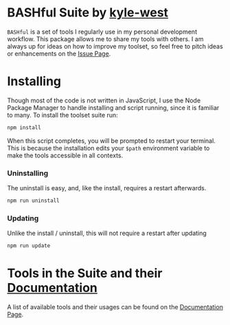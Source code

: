 # BASHful Suite by [kyle-west](https://github.com/kyle-west)

`BASHful` is a set of tools I regularly use in my personal development workflow.
This package allows me to share my tools with others. I am always up for ideas 
on how to improve my toolset, so feel free to pitch ideas or enhancements on the 
[Issue Page](https://github.com/kyle-west/bashful/issues). 

# Installing 

Though most of the code is not written in JavaScript, I use the Node Package 
Manager to handle installing and script running, since it is familiar to many.
To install the toolset suite run:

```sh
npm install
```

When this script completes, you will be prompted to restart your terminal. This 
is because the installation edits your `$path` environment variable to make the 
tools accessible in all contexts. 

### Uninstalling 

The uninstall is easy, and, like the install, requires a restart afterwards.

```sh
npm run uninstall
```

### Updating 

Unlike the install / uninstall, this will not require a restart after updating

```sh
npm run update
```

# Tools in the Suite and their [Documentation](/docs/index.md)

A list of available tools and their usages can be found on the [Documentation Page](/docs/index.md).
